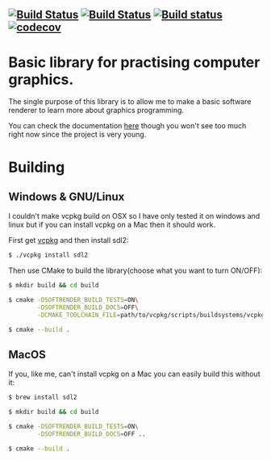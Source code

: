 [![Build Status](https://dev.azure.com/alexandruica703/SoftRender/_apis/build/status/AlexandruIca.SoftRender?branchName=master)](https://dev.azure.com/alexandruica703/SoftRender/_build/latest?definitionId=7&branchName=master)
[![Build Status](https://travis-ci.org/AlexandruIca/SoftRender.svg?branch=master)](https://travis-ci.org/AlexandruIca/SoftRender)
[![Build status](https://ci.appveyor.com/api/projects/status/vg0dynfq737bbow6?svg=true)](https://ci.appveyor.com/project/AlexandruIca/softrender)
[![codecov](https://codecov.io/gh/AlexandruIca/SoftRender/branch/master/graph/badge.svg)](https://codecov.io/gh/AlexandruIca/SoftRender)
------
# Basic library for practising computer graphics.

The single purpose of this library is to allow me to make a basic software
renderer to learn more about graphics programming.

You can check the documentation [here](https://alexandruica.github.io/SoftRender/)
though you won't see too much right now since the project is very young.

# Building

## Windows & GNU/Linux

I couldn't make vcpkg build on OSX so I have only tested it on windows and linux
but if you can install vcpkg on a Mac then it should work.

First get [vcpkg](https://github.com/microsoft/vcpkg) and then install sdl2:
```sh
$ ./vcpkg install sdl2
```

Then use CMake to build the library(choose what you want to turn ON/OFF):
```sh
$ mkdir build && cd build

$ cmake -DSOFTRENDER_BUILD_TESTS=ON\
        -DSOFTRENDER_BUILD_DOCS=OFF\
        -DCMAKE_TOOLCHAIN_FILE=path/to/vcpkg/scripts/buildsystems/vcpkg.cmake ..

$ cmake --build .
```

## MacOS

If you, like me, can't install vcpkg on a Mac you can easily build this without
it:
```sh
$ brew install sdl2

$ mkdir build && cd build

$ cmake -DSOFTRENDER_BUILD_TESTS=ON\
        -DSOFTRENDER_BUILD_DOCS=OFF ..

$ cmake --build .
```
